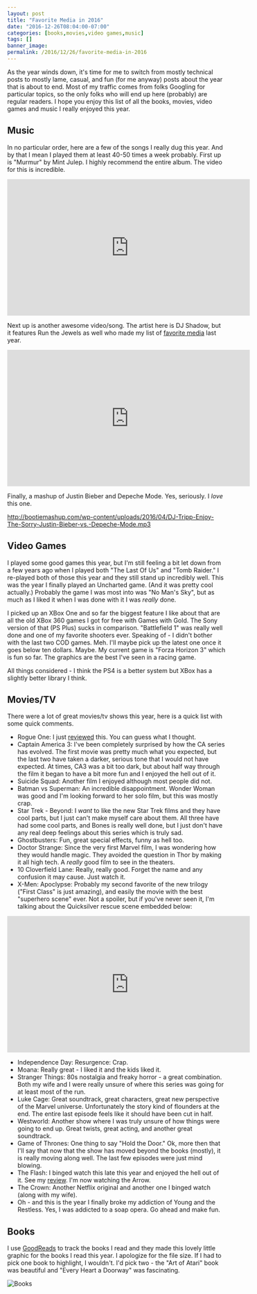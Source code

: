 ```yaml
---
layout: post
title: "Favorite Media in 2016"
date: "2016-12-26T08:04:00-07:00"
categories: [books,movies,video games,music]
tags: []
banner_image: 
permalink: /2016/12/26/favorite-media-in-2016
---
```


As the year winds down, it's time for me to switch from mostly technical posts to mostly lame, casual, and fun (for me anyway) posts about the year that is about to end. Most of my traffic
comes from folks Googling for particular topics, so the only folks who will end up here (probably) are regular readers. I hope you enjoy this list of all the books, movies, video games and music I really enjoyed this year.

Music
---

In no particular order, here are a few of the songs I really dug this year. And by that I mean I played them at least 40-50 times a week probably. First up is "Murmur" by Mint Julep. I highly recommend the entire album. The video for this is incredible.

<iframe width="560" height="315" src="https://www.youtube.com/embed/FUDATUFP4g0?rel=0" frameborder="0" allowfullscreen></iframe>

Next up is another awesome video/song. The artist here is DJ Shadow, but it features Run the Jewels as well who made my list of [favorite media](https://www.raymondcamden.com/2015/12/22/my-year) last year.

<iframe width="560" height="315" src="https://www.youtube.com/embed/NUC2EQvdzmY?rel=0" frameborder="0" allowfullscreen></iframe>

Finally, a mashup of Justin Bieber and Depeche Mode. Yes, seriously. I *love* this one.

http://bootiemashup.com/wp-content/uploads/2016/04/DJ-Tripp-Enjoy-The-Sorry-Justin-Bieber-vs.-Depeche-Mode.mp3

Video Games
---

I played some good games this year, but I'm still feeling a bit let down from a few years ago when I played both "The Last Of Us" and "Tomb Raider." I re-played both of those this year and they still stand up incredibly well. This was the year I finally played an Uncharted game. (And it was pretty cool actually.) Probably the game I was most into was "No Man's Sky", but as much as I liked it when I was done with it I was *really* done. 

I picked up an XBox One and so far the biggest feature I like about that are all the old XBox 360 games I got for free with Games with Gold. The Sony version of that (PS Plus) sucks in comparison. "Battlefield 1" was really well done and one of my favorite shooters ever. Speaking of - I didn't bother with the last two COD games. Meh. I'll maybe pick up the latest one once it goes below ten dollars. Maybe. My current game is "Forza Horizon 3" which is fun so far. The graphics are the best I've seen in a racing game. 

All things considered - I think the PS4 is a better system but XBox has a slightly better library I think. 

Movies/TV
---

There were a lot of great movies/tv shows this year, here is a quick list with some quick comments.

* Rogue One: I just [reviewed](https://www.raymondcamden.com/2016/12/18/my-entirely-not-biased-review-of-rogue-one) this. You can guess what I thought.
* Captain America 3: I've been completely surprised by how the CA series has evolved. The first movie was pretty much what you expected, but the last two have taken a darker, serious tone that I would not have expected. At times, CA3 was a bit too dark, but about half way through the film it began to have a bit more fun and I enjoyed the hell out of it.
* Suicide Squad: Another film I enjoyed although most people did not. 
* Batman vs Superman: An incredible disappointment. Wonder Woman was good and I'm looking forward to her solo film, but this was mostly crap.
* Star Trek - Beyond: I *want* to like the new Star Trek films and they have cool parts, but I just can't make myself care about them. All three have had some cool parts, and Bones is really well done, but I just don't have any real deep feelings about this series which is truly sad. 
* Ghostbusters: Fun, great special effects, funny as hell too. 
* Doctor Strange: Since the very first Marvel film, I was wondering how they would handle magic. They avoided the question in Thor by making it all high tech. A *really* good film to see in the theaters. 
* 10 Cloverfield Lane: Really, really good. Forget the name and any confusion it may cause. Just watch it.
* X-Men: Apoclypse: Probably my second favorite of the new trilogy ("First Class" is just amazing), and easily the movie with the best "superhero scene" ever. Not a spoiler, but if you've never seen it, I'm talking about the Quicksilver rescue scene embedded below:

<iframe width="560" height="315" src="https://www.youtube.com/embed/4LIcOFvWqjk?rel=0" frameborder="0" allowfullscreen></iframe>

* Independence Day: Resurgence: Crap.
* Moana: Really great - I liked it and the kids liked it.
* Stranger Things: 80s nostalgia and freaky horror - a great combination. Both my wife and I were really unsure of where this series was going for at least most of the run. 
* Luke Cage: Great soundtrack, great characters, great new perspective of the Marvel universe. Unfortunately the story kind of flounders at the end. The entire last episode feels like it should have been cut in half. 
* Westworld: Another show where I was truly unsure of how things were going to end up. Great twists, great acting, and another great soundtrack. 
* Game of Thrones: One thing to say "Hold the Door." Ok, more then that I'll say that now that the show has moved beyond the books (mostly), it is really moving along well. The last few episodes were just mind blowing. 
* The Flash: I binged watch this late this year and enjoyed the hell out of it. See my [review](https://www.raymondcamden.com/2016/10/08/ive-fallen-in-love-with-the-flash). I'm now watching the Arrow. 
* The Crown: Another Netflix original and another one I binged watch (along with my wife). 
* Oh - and this is the year I finally broke my addiction of Young and the Restless. Yes, I was addicted to a soap opera. Go ahead and make fun.

Books
---

I use  [GoodReads](https://www.goodreads.com/) to track the books I read and they made
this lovely little graphic for the books I read this year. I apologize for the file size. If I had to pick one book to highlight, I wouldn't. I'd pick two - the "Art of Atari" book was beautiful and "Every Heart a Doorway" was fascinating. 

![Books](https://static.raymondcamden.com/images/2016/12/goodreads.jpg)
